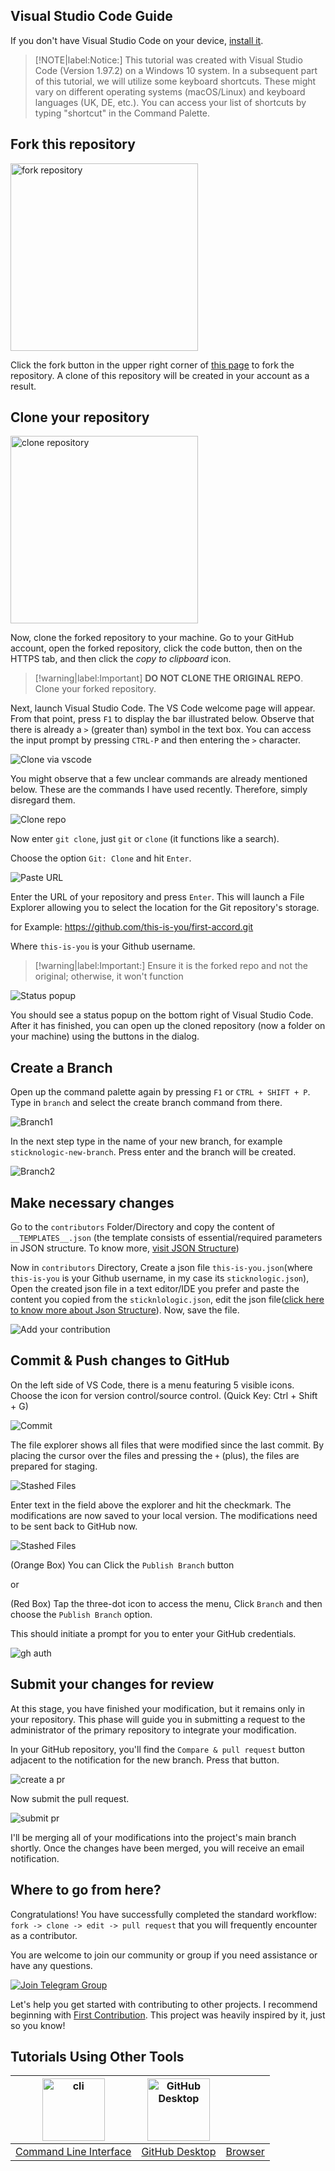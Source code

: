 ## Visual Studio Code Guide

If you don't have Visual Studio Code on your device, [install it](https://code.visualstudio.com/download).

 > [!NOTE|label:Notice:]
 > This tutorial was created with Visual Studio Code (Version 1.97.2) on a Windows 10 system. In a subsequent part of this tutorial, we will utilize some keyboard shortcuts. These might vary on different operating systems (macOS/Linux) and keyboard languages (UK, DE, etc.). You can access your list of shortcuts by typing "shortcut" in the Command Palette.

## Fork this repository

<img width="300" src="/assets/fork.png" alt="fork repository" />

Click the fork button in the upper right corner of [this page](https://github.com/STICKnoLOGIC/first-accord) to fork the repository. A clone of this repository will be created in your account as a result.

## Clone your repository

<img width="300" src="/assets/cli/clone.png" alt="clone repository" />

Now, clone the forked repository to your machine. Go to your GitHub account, open the forked repository, click the code button, then on the HTTPS tab, and then click the _copy to clipboard_ icon.

 > [!warning|label:Important]
 > __DO NOT CLONE THE ORIGINAL REPO__. Clone your forked repository.

Next, launch Visual Studio Code. The VS Code welcome page will appear. From that point, press `F1` to display the bar illustrated below. Observe that there is already a `>` (greater than) symbol in the text box. You can access the input prompt by pressing `CTRL-P` and then entering the `>` character.

<img src="/assets/vscode/clone.png" alt="Clone via vscode" />

You might observe that a few unclear commands are already mentioned below. These are the commands I have used recently. Therefore, simply disregard them.

<img src="/assets/vscode/clone1.png" alt="Clone repo" />

Now enter `git clone`, just `git` or `clone` (it functions like a search).

Choose the option `Git: Clone` and hit `Enter`.

<img src="/assets/vscode/clone2.png" alt="Paste URL" />

Enter the URL of your repository and press `Enter`. This will launch a File Explorer allowing you to select the location for the Git repository's storage.

for Example:
    https://github.com/this-is-you/first-accord.git

Where `this-is-you` is your Github username.

> [!warning|label:Important:]
> Ensure it is the forked repo and not the original; otherwise, it won't function

<img src="/assets/vscode/clone3.png" alt="Status popup" />

You should see a status popup on the bottom right of Visual Studio Code. After it has finished, you can open up the cloned repository (now a folder on your machine) using the buttons in the dialog.

## Create a Branch
Open up the command palette again by pressing `F1` or `CTRL + SHIFT + P`. Type in `branch` and select the create branch command from there.

<img src="/assets/vscode/branch.png" alt="Branch1" />

In the next step type in the name of your new branch, for example `sticknologic-new-branch`. Press enter and the branch will be created.

<img src="/assets/vscode/branch2.png" alt="Branch2" />

## Make necessary changes

Go to the `contributors` Folder/Directory and copy the content of `__TEMPLATES__.json` (the template consists of essential/required parameters in JSON structure. To know more, [visit JSON Structure](json-structure))

Now in `contributors` Directory, Create a json file `this-is-you.json`(where `this-is-you` is your Github username, in my case its `sticknologic.json`), Open the created json file in a text editor/IDE you prefer and paste the content you copied from the `sticknlologic.json`, edit the json file([click here to know more about Json Structure](json-structure)). Now, save the file.

<img src="/assets/vscode/changes.png" alt="Add your contribution" />

## Commit & Push changes to GitHub

On the left side of VS Code, there is a menu featuring 5 visible icons. Choose the icon for version control/source control. (Quick Key: Ctrl + Shift + G)

<img src="/assets/vscode/commit.png" alt="Commit" />

The file explorer shows all files that were modified since the last commit. By placing the cursor over the files and pressing the `+` (plus), the files are prepared for staging.

<img src="/assets/vscode/commit1.png" alt="Stashed Files">

Enter text in the field above the explorer and hit the checkmark. The modifications are now saved to your local version. The modifications need to be sent back to GitHub now.

<img src="/assets/vscode/push.png" alt="Stashed Files">

(Orange Box) You can Click the `Publish Branch` button

or

(Red Box) Tap the three-dot icon to access the menu, Click `Branch` and then choose the `Publish Branch` option.

This should initiate a prompt for you to enter your GitHub credentials.

<img src="/assets/vscode/gh-auth.png" alt="gh auth">

## Submit your changes for review

At this stage, you have finished your modification, but it remains only in your repository. This phase will guide you in submitting a request to the administrator of the primary repository to integrate your modification.

In your GitHub repository, you'll find the `Compare & pull request` button adjacent to the notification for the new branch. Press that button.

<img src="/assets/compare-and-pull.png" alt="create a pr" />

Now submit the pull request.

<img src="/assets/submit-pull-request.png" alt="submit pr" />

I'll be merging all of your modifications into the project's main branch shortly. Once the changes have been merged, you will receive an email notification.

## Where to go from here?

Congratulations! You have successfully completed the standard workflow: `fork -> clone -> edit -> pull request` that you will frequently encounter as a contributor.

You are welcome to join our community or group if you need assistance or have any questions.

[![Join Telegram Group](https://img.shields.io/badge/Telegram-26A5E4?style=flat&logo=telegram&logoColor=white)](https://t.me/+D51ix1qENBs0ZWRI)

Let's help you get started with contributing to other projects. I recommend beginning with [First Contribution](https://github.com/firstcontributions/first-contributions). This project was heavily inspired by it, just so you know!

## Tutorials Using Other Tools
| <img alt="cli" src="https://raw.githubusercontent.com/felixse/FluentTerminal/refs/heads/master/Icons/Icon_no_margin.png" width="100"> | <img alt="GitHub Desktop" src="https://desktop.github.com/images/desktop-icon.svg" width="100"> | <i class="fa-solid fab fa-chrome fa-6x" style="color:lightblue"></i> |
| :------------------: | :------------------: | :------------------: |
| [Command Line Interface](guide/github-cli) | [GitHub Desktop](guide/github-desktop) |[Browser](guide/github-browser)